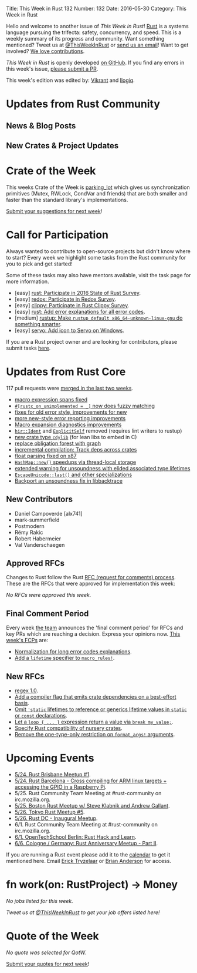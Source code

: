 Title: This Week in Rust 132
Number: 132
Date: 2016-05-30
Category: This Week in Rust

Hello and welcome to another issue of *This Week in Rust*!
[Rust](http://rust-lang.org) is a systems language pursuing the trifecta:
safety, concurrency, and speed. This is a weekly summary of its progress and
community. Want something mentioned? Tweet us at [@ThisWeekInRust](https://twitter.com/ThisWeekInRust) or [send us an
email](mailto:corey@octayn.net?subject=This%20Week%20in%20Rust%20Suggestion)!
Want to get involved? [We love
contributions](https://github.com/rust-lang/rust/blob/master/CONTRIBUTING.md).

*This Week in Rust* is openly developed [on GitHub](https://github.com/cmr/this-week-in-rust).
If you find any errors in this week's issue, [please submit a PR](https://github.com/cmr/this-week-in-rust/pulls).

This week's edition was edited by: [Vikrant](https://github.com/nasa42) and [llogiq](https://github.com/llogiq).

# Updates from Rust Community

## News & Blog Posts

## New Crates & Project Updates

# Crate of the Week

This weeks Crate of the Week is [parking_lot](https://crates.io/crates/parking_lot) which gives us synchronization primitives (Mutex, RWLock, CondVar and friends) that are both smaller and faster than the standard library's implementations.

[Submit your suggestions for next week][submit_crate]!

[submit_crate]: https://users.rust-lang.org/t/crate-of-the-week/2704

# Call for Participation

Always wanted to contribute to open-source projects but didn't know where to start?
Every week we highlight some tasks from the Rust community for you to pick and get started!

Some of these tasks may also have mentors available, visit the task page for more information.

* [easy] [rust: Participate in 2016 State of Rust Survey](http://blog.rust-lang.org/2016/05/09/survey.html).
* [easy] [redox: Participate in Redox Survey](http://goo.gl/forms/RUOfIsxXsv).
* [easy] [clippy: Participate in Rust Clippy Survey](https://docs.google.com/forms/d/1k0wuWgGwDhuUL3q_cONGVxQ6PJSYq5JRZOHKc0itLbg/viewform?c=0&w=1).
* [easy] [rust: Add error explanations for all error codes](https://github.com/rust-lang/rust/issues/32777).
* [medium] [rustup: Make `rustup default x86_64-unknown-linux-gnu` do something smarter](https://github.com/rust-lang-nursery/rustup.rs/issues/411).
* [easy] [servo: Add icon to Servo on Windows](https://github.com/servo/servo/issues/11315).

If you are a Rust project owner and are looking for contributors, please submit tasks [here][guidelines].

[guidelines]: https://users.rust-lang.org/t/twir-call-for-participation/4821

# Updates from Rust Core

117 pull requests were [merged in the last two weeks][merged].

[merged]: https://github.com/issues?q=is%3Apr+org%3Arust-lang+is%3Amerged+merged%3A2016-05-16..2016-05-23

* [macro expression spans fixed](https://github.com/rust-lang/rust/pull/33712)
* [`#[rustc_on_unimplemented = _]` now does fuzzy matching](https://github.com/rust-lang/rust/pull/33694)
* [fixes for old error style, improvements for new](https://github.com/rust-lang/rust/pull/33688)
* [more new-style error reporting improvements](https://github.com/rust-lang/rust/pull/33619)
* [Macro expansion diagnostics improvements](https://github.com/rust-lang/rust/pull/33730)
* [`hir::Ident`](https://github.com/rust-lang/rust/pull/33654) and [`ExplicitSelf`](https://github.com/rust-lang/rust/pull/33505) removed (requires lint writers to rustup)
* [new crate type `cdylib`](https://github.com/rust-lang/rust/pull/33553) (for lean libs to embed in C)
* [replace obligation forest with graph](https://github.com/rust-lang/rust/pull/33491)
* [incremental compilation: Track deps across crates](https://github.com/rust-lang/rust/pull/33476)
* [float parsing fixed on x87](https://github.com/rust-lang/rust/pull/33429)
* [`HashMap::new()` speedups via thread-local storage](https://github.com/rust-lang/rust/pull/33318)
* [extended warning for unsoundness with elided associated type lifetimes](https://github.com/rust-lang/rust/pull/33137)
* [`EscapeUnicode::last()` and other specializations](https://github.com/rust-lang/rust/pull/33103)
* [Backport an unsoundness fix in libbacktrace](https://github.com/rust-lang/rust/pull/33729)

## New Contributors

* Daniel Campoverde [alx741]
* mark-summerfield
* Postmodern
* Rémy Rakic
* Robert Habermeier
* Val Vanderschaegen

## Approved RFCs

Changes to Rust follow the Rust [RFC (request for comments)
process](https://github.com/rust-lang/rfcs#rust-rfcs). These
are the RFCs that were approved for implementation this week:

*No RFCs were approved this week.*

## Final Comment Period

Every week [the team](https://www.rust-lang.org/team.html) announces the
'final comment period' for RFCs and key PRs which are reaching a
decision. Express your opinions now. [This week's FCPs][fcp] are:

[fcp]: https://github.com/rust-lang/rfcs/labels/final-comment-period

* [Normalization for long error codes explanations](https://github.com/rust-lang/rfcs/pull/1567).
* [Add a `lifetime` specifier to `macro_rules!`](https://github.com/rust-lang/rfcs/pull/1590/files).

## New RFCs

* [regex 1.0](https://github.com/rust-lang/rfcs/pull/1620).
* [Add a compiler flag that emits crate dependencies on a best-effort basis](https://github.com/rust-lang/rfcs/pull/1622).
* [Omit `'static` lifetimes to reference or generics lifetime values in `static` or `const` declarations](https://github.com/rust-lang/rfcs/pull/1623).
* [Let a `loop { ... }` expression return a value via `break my_value;`](https://github.com/rust-lang/rfcs/pull/1624).
* [Specify Rust compatibility of nursery crates](https://github.com/rust-lang/rfcs/pull/1619).
* [Remove the one-type-only restriction on `format_args!` arguments](https://github.com/rust-lang/rfcs/pull/1618).

# Upcoming Events

* [5/24. Rust Brisbane Meetup #1](http://www.meetup.com/Rust-Brisbane/events/230676018/).
* [5/24. Rust Barcelona - Cross compiling for ARM linux targets + accessing the GPIO in a Raspberry Pi](http://www.meetup.com/Rust-Barcelona/events/230638451/).
* 5/25. Rust Community Team Meeting at #rust-community on irc.mozilla.org.
* [5/25. Boston Rust Meetup w/ Steve Klabnik and Andrew Gallant](http://www.meetup.com/BostonRust/events/230419544/).
* [5/26. Tokyo Rust Meetup #5](http://www.meetup.com/Tokyo-Rust-Meetup/events/231018886/).
* [5/26. Rust DC - Inaugural Meetup](http://www.meetup.com/RustDC/events/227138240/).
* 6/1. Rust Community Team Meeting at #rust-community on irc.mozilla.org.
* [6/1. OpenTechSchool Berlin: Rust Hack and Learn](http://www.meetup.com/opentechschool-berlin/).
* [6/6. Cologne / Germany: Rust Anniversary Meetup - Part II](http://www.meetup.com/de-DE/Rust-Cologne-Bonn/events/231135785/).

If you are running a Rust event please add it to the [calendar] to get
it mentioned here. Email [Erick Tryzelaar][erickt] or [Brian
Anderson][brson] for access.

[calendar]: https://www.google.com/calendar/embed?src=apd9vmbc22egenmtu5l6c5jbfc%40group.calendar.google.com
[erickt]: mailto:erick.tryzelaar@gmail.com
[brson]: mailto:banderson@mozilla.com

# fn work(on: RustProject) -> Money

*No jobs listed for this week.*

*Tweet us at [@ThisWeekInRust](https://twitter.com/ThisWeekInRust) to get your job offers listed here!*

# Quote of the Week

*No quote was selected for QotW.*

[Submit your quotes for next week][submit]!

[submit]: http://users.rust-lang.org/t/twir-quote-of-the-week/328
